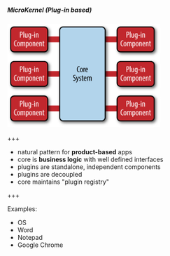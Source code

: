 ##### MicroKernel (Plug-in based)

<img src="./microkernel.png" style="width:350px"/>

+++

- natural pattern for **product-based** apps
- core is **business logic** with well defined interfaces
- plugins are standalone, independent components
- plugins are decoupled
- core maintains "plugin registry"

+++

Examples:

- OS
- Word
- Notepad
- Google Chrome
